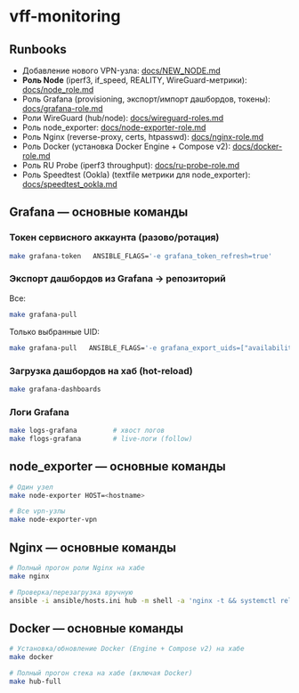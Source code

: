 # vff-monitoring

## Runbooks

- Добавление нового VPN-узла: [docs/NEW_NODE.md](docs/NEW_NODE.md)
- **Роль Node** (iperf3, if_speed, REALITY, WireGuard-метрики): [docs/node_role.md](docs/node_role.md)
- Роль Grafana (provisioning, экспорт/импорт дашбордов, токены): [docs/grafana-role.md](docs/grafana-role.md)
- Роли WireGuard (hub/node): [docs/wireguard-roles.md](docs/wireguard-roles.md)
- Роль node_exporter: [docs/node-exporter-role.md](docs/node-exporter-role.md)
- Роль Nginx (reverse-proxy, certs, htpasswd): [docs/nginx-role.md](docs/nginx-role.md)
- Роль Docker (установка Docker Engine + Compose v2): [docs/docker-role.md](docs/docker-role.md)
- Роль RU Probe (iperf3 throughput): [docs/ru-probe-role.md](docs/ru-probe-role.md)
- Роль Speedtest (Ookla) (textfile метрики для node_exporter): [docs/speedtest_ookla.md](docs/speedtest_ookla.md)

## Grafana — основные команды

### Токен сервисного аккаунта (разово/ротация)
```bash
make grafana-token   ANSIBLE_FLAGS='-e grafana_token_refresh=true'
```

### Экспорт дашбордов из Grafana → репозиторий
Все:
```bash
make grafana-pull
```

Только выбранные UID:
```bash
make grafana-pull   ANSIBLE_FLAGS='-e grafana_export_uids=["availability","node-exporter-full"]'
```

### Загрузка дашбордов на хаб (hot-reload)
```bash
make grafana-dashboards
```

### Логи Grafana
```bash
make logs-grafana         # хвост логов
make flogs-grafana        # live-логи (follow)
```

## node_exporter — основные команды

```bash
# Один узел
make node-exporter HOST=<hostname>

# Все vpn-узлы
make node-exporter-vpn
```

## Nginx — основные команды

```bash
# Полный прогон роли Nginx на хабе
make nginx

# Проверка/перезагрузка вручную
ansible -i ansible/hosts.ini hub -m shell -a 'nginx -t && systemctl reload nginx'
```

## Docker — основные команды

```bash
# Установка/обновление Docker (Engine + Compose v2) на хабе
make docker

# Полный прогон стека на хабе (включая Docker)
make hub-full
```
